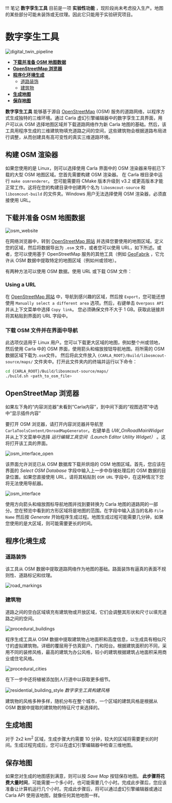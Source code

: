 !!! 笔记
	__数字孪生工具__ 目前是一项 __实验性功能__ ，现阶段尚未考虑投入生产。地图的某些部分可能未装饰或无纹理。因此它只能用于实验研究项目。

# 数字孪生工具

![digital_twin_pipeline](img/pipeline.jpg)

- [__下载并准备 OSM 地图数据__](#downloading-and-preparing-osm-map-data)
- [__OpenStreetMap 浏览器__](#openstreetmap-browser)
- [__程序化环境生成__](#procedural-environment-generation)
	- [道路装饰](#overview)
	- [建筑物](#alsm)
- [__生成地图__](#generate-the-map)
- [__保存地图__](#save-the-map)

__数字孪生工具__ 能够基于源自 [OpenStreetMap](https://www.openstreetmap.org) (OSM) 服务的道路网络，以程序方式生成独特的三维环境。通过 Carla 虚幻引擎编辑器中的数字孪生工具界面，用户可以从 OSM 选择地图区域并下载道路网络作为新 Carla 地图的基础。然后，该工具用程序生成的三维建筑物填充道路之间的空间，这些建筑物会根据道路布局进行调整，从而创建具有高可变性的真实三维道路环境。

## 构建 OSM 渲染器

如果您使用的是 Linux，则可以选择使用 Carla 界面中的 OSM 渲染器来导航已下载的大型 OSM 地图区域。您首先需要构建 OSM 渲染器。 在 Carla 根目录中运行 `make osmrenderer`。 您可能需要将 CMake 版本升级到 v3.2 或更高版本才能正常工作。这将在您的构建目录中创建两个名为 `libosmcout-source` 和 `libosmcout-build` 的文件夹。Windows 用户无法选择使用 OSM 渲染器，必须直接使用 URL。

## 下载并准备 OSM 地图数据

![osm_website](img/osm_export.png)

在网络浏览器中，转到 [OpenStreetMap 网站](https:/www.openstreetmap.org) 并选择您要使用的地图区域。定义您的区域，然后将数据导出为 `.osm` 文件，或者您可以使用 URL，如下所述。或者，您可以使用基于 OpenStreetMap 服务的其他工具（例如 [GeoFabrik](https://download.geofabrik.de/) ，它允许从 OSM 数据中提取特定的地图区域（例如州或领地）。

有两种方法可以使用 OSM 数据。使用 URL 或下载 OSM 文件：

### Using a URL

在 [OpenStreetMap 网站](https:/www.openstreetmap.org) 中，导航到感兴趣的区域，然后按 `Export`，您可能还想使用 `Manually select a different area` 选项。然后，右键单击 `Overpass API` 并从上下文菜单中选择 `Copy link`。 您必须确保文件不大于 1 GB。获取此链接并将其粘贴到界面的 URL 字段中。

### 下载 OSM 文件并在界面中导航

此选项仅适用于 Linux 用户。您可以下载更大区域的地图，例如整个州或领地，然后使用 Carla 中的 OSM 界面，使用箭头和缩放按钮导航地图。将所需的 OSM 数据区域下载为`.osm`文件。 然后将此文件放入 `{CARLA_ROOT}/Build/libosmcout-source/maps/` 文件夹中。打开此文件夹内的终端并运行以下命令：

```sh
cd {CARLA_ROOT}/Build/libosmcout-source/maps/
./build.sh <path_to_osm_file>
```

## OpenStreetMap 浏览器

如果左下角的“内容浏览器”未看到“Carla内容”，到中间下面的“视图选项”中选中“显示插件内容”

要打开 OSM 浏览器，请打开内容浏览器并导航至 `CarlaToolsContent/OnroadMapGenerator`。右键单击 *UW_OnRoadMainWidget* 并从上下文菜单中选择 *运行编辑工具空间（Launch Editor Utility Widget）* 。这将打开该工具的界面。

![osm_interface_open](img/digital_twins_widget.png)

该界面允许浏览已从 OSM 数据库下载并烘焙的 OSM 地图区域。首先，您应该在界面的 *Select OSM Database* 字段中输入上一步中存储处理后的 OSM 数据的目录位置。如果您直接使用 URL，请将其粘贴到 `OSM URL` 字段中，在这种情况下您将无法使用导航器。

![osm_interface](img/digital_twins_interface.png)

使用方向箭头和缩放图标导航地图并找到要转换为 Carla 地图的道路网的一部分。您在预览中看到的方形区域将是地图的范围。在字段中输入适当的名称 `File Name` 然后按 *Generate* 开始程序生成过程。地图生成过程可能需要几分钟，如果您使用的是大区域，则可能需要更长的时间。

## 程序化境生成

### 道路装饰

该工具从 OSM 数据中提取道路网络作为地图的基础。路面装饰有逼真的表面不规则性、道路标记和纹理。

![road_markings](img/road_surface.jpg)

### 建筑物

道路之间的空白区域填充有建筑物或开放区域，它们会调整其形状和尺寸以填充道路之间的空间。

![procedural_buildings](img/procedural_building_generation.jpg)

程序生成工具从 OSM 数据中提取建筑物占地面积和高度信息，以生成具有相似尺寸的虚拟建筑物。详细的覆层用于仿真窗户、门和阳台。根据建筑面积的不同，采用不同的装修风格，最高的建筑为办公风格，较小的建筑根据建筑占地面积采用商业或住宅风格。

![procedural_cities](img/digital_twins_vegetation.jpg)

在下一步中还将植被添加到人行道中以获取更多细节。

![residential_building_style](img/digital_twins_buildings.jpg)
*数字孪生工具构建风格*

建筑物的风格多种多样，随机分布在整个城市，一个区域的建筑风格是根据从 OSM 数据中提取的建筑物的特征尺寸来选择的。

## 生成地图

对于 2x2 km<sup>2</sup> 区域，生成步骤大约需要 10 分钟，较大的区域将需要更长的时间。生成过程完成后，您可以在虚幻引擎编辑器中检查三维地图。

## 保存地图

如果您对生成的地图感到满意，则可以按 *Save Map* 按钮保存地图。 __此步骤将花费大量时间__，可能需要一个多小时，也可能需要几个小时。完成此步骤后，您应该准备让计算机运行几个小时。完成此步骤后，将可以通过虚幻引擎编辑器或通过 Carla API 使用该地图，就像任何其他地图一样。
